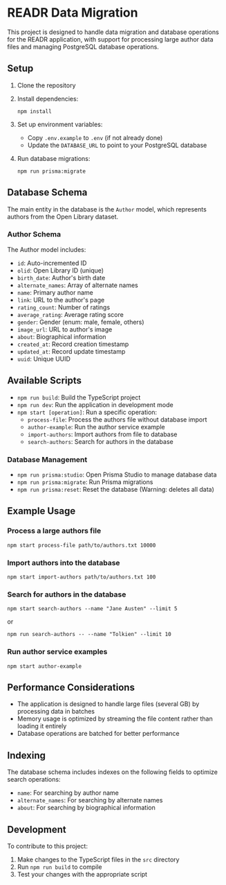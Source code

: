 # READR Data Migration

This project is designed to handle data migration and database operations for the READR application, with support for processing large author data files and managing PostgreSQL database operations.

## Setup

1. Clone the repository
2. Install dependencies:
   ```
   npm install
   ```
3. Set up environment variables:
   - Copy `.env.example` to `.env` (if not already done)
   - Update the `DATABASE_URL` to point to your PostgreSQL database

4. Run database migrations:
   ```
   npm run prisma:migrate
   ```

## Database Schema

The main entity in the database is the `Author` model, which represents authors from the Open Library dataset.

### Author Schema

The Author model includes:
- `id`: Auto-incremented ID
- `olid`: Open Library ID (unique)
- `birth_date`: Author's birth date
- `alternate_names`: Array of alternate names
- `name`: Primary author name
- `link`: URL to the author's page
- `rating_count`: Number of ratings
- `average_rating`: Average rating score
- `gender`: Gender (enum: male, female, others)
- `image_url`: URL to author's image
- `about`: Biographical information
- `created_at`: Record creation timestamp
- `updated_at`: Record update timestamp
- `uuid`: Unique UUID

## Available Scripts

- `npm run build`: Build the TypeScript project
- `npm run dev`: Run the application in development mode
- `npm start [operation]`: Run a specific operation:
  - `process-file`: Process the authors file without database import
  - `author-example`: Run the author service example
  - `import-authors`: Import authors from file to database
  - `search-authors`: Search for authors in the database

### Database Management

- `npm run prisma:studio`: Open Prisma Studio to manage database data
- `npm run prisma:migrate`: Run Prisma migrations
- `npm run prisma:reset`: Reset the database (Warning: deletes all data)

## Example Usage

### Process a large authors file
```
npm start process-file path/to/authors.txt 10000
```

### Import authors into the database
```
npm start import-authors path/to/authors.txt 100
```

### Search for authors in the database
```
npm start search-authors --name "Jane Austen" --limit 5
```
or
```
npm run search-authors -- --name "Tolkien" --limit 10
```

### Run author service examples
```
npm start author-example
```

## Performance Considerations

- The application is designed to handle large files (several GB) by processing data in batches
- Memory usage is optimized by streaming the file content rather than loading it entirely
- Database operations are batched for better performance

## Indexing

The database schema includes indexes on the following fields to optimize search operations:
- `name`: For searching by author name
- `alternate_names`: For searching by alternate names
- `about`: For searching by biographical information

## Development

To contribute to this project:

1. Make changes to the TypeScript files in the `src` directory
2. Run `npm run build` to compile
3. Test your changes with the appropriate script
